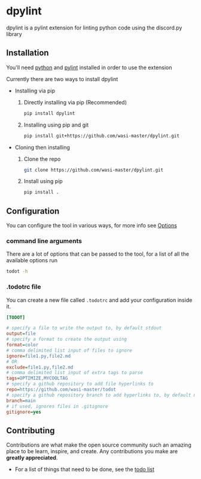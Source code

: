 # dpylint

dpylint is a pylint extension for linting python code using the discord.py library

## Installation

You'll need [python](https://www.python.org) and [pylint](https://www.pylint.org) installed in order to use the extension

Currently there are two ways to install dpylint

* Installing via pip
  1. Directly installing via pip (Recommended)

     ```sh
     pip install dpylint
     ```

  2. Installing using pip and git

     ```sh
     pip install git+https://github.com/wasi-master/dpylint.git
     ```

* Cloning then installing
  1. Clone the repo

     ```sh
     git clone https://github.com/wasi-master/dpylint.git
     ```

  2. Install using pip

     ```sh
     pip install .
     ```

## Configuration

You can configure the tool in various ways, for more info see [Options](https://wasi-master.github.io/todot/config)

### **command line arguments**

There are a lot of options that can be passed to the tool, for a list of all the available options run

```sh
todot -h
```

### **.todotrc file**

You can create a new file called `.todotrc` and add your configuration inside it.

```ini
[TODOT]

# specify a file to write the output to, by default stdout
output=file
# specify a format to create the output using
format=color
# comma delimited list input of files to ignore
ignore=file1.py,file2.md
# OR
exclude=file1.py,file2.md
# comma delimited list input of extra tags to parse
tags=OPTIMIZE,MYCOOLTAG
# specify a github repository to add file hyperlinks to
repo=https://github.com/wasi-master/todot
# specify a github repository branch to add hyperlinks to, by default master
branch=main
# if used, ignores files in .gitignore
gitignore=yes
```

## Contributing

Contributions are what make the open source community such an amazing place to be learn, inspire, and create. Any contributions you make are **greatly appreciated**.

* For a list of things that need to be done, see the [todo list](https://github.com/wasi-master/dpylint/blob/main/TODO.md)
